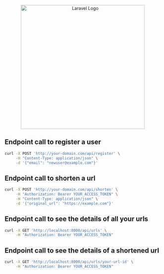 <p align="center"><a href="https://laravel.com" target="_blank"><img src="https://raw.githubusercontent.com/laravel/art/master/logo-lockup/5%20SVG/2%20CMYK/1%20Full%20Color/laravel-logolockup-cmyk-red.svg" width="400" alt="Laravel Logo"></a></p>

## Endpoint call to register a user
```bash
curl -X POST 'http://your-domain.com/api/register' \
     -H "Content-Type: application/json" \
     -d '{"email": "newuser@example.com"}'
```

## Endpoint call to shorten a url
```bash
curl -X POST 'http://your-domain.com/api/shorten' \
     -H "Authorization: Bearer YOUR_ACCESS_TOKEN" \
     -H "Content-Type: application/json" \
     -d '{"original_url": "https://example.com"}'
```

## Endpoint call to see the details of all your urls
```bash
curl -X GET 'http://localhost:8000/api/urls' \
     -H "Authorization: Bearer YOUR_ACCESS_TOKEN"
```

## Endpoint call to see the details of a shortened url
```bash
curl -X GET 'http://localhost:8000/api/urls/your-url-id' \
     -H "Authorization: Bearer YOUR_ACCESS_TOKEN"
```
